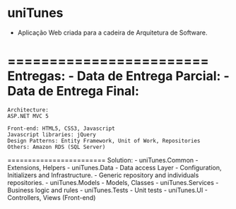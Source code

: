 uniTunes
========================

- Aplicação Web criada para a cadeira de Arquitetura de Software.

========================
	Entregas:
	- Data de Entrega Parcial:
	- Data de Entrega Final:
========================
	Architecture:
	ASP.NET MVC 5

	Front-end: HTML5, CSS3, Javascript
	Javascript libraries: jQuery
	Design Patterns: Entity Framework, Unit of Work, Repositories
	Others: Amazon RDS (SQL Server)
========================
	Solution:
	- uniTunes.Common
		- Extensions, Helpers
	- uniTunes.Data
	  	- Data access Layer
		- Configuration, Initializers and Infrastructure.
		- Generic repository and individuals repositories.
	- uniTunes.Models
		- Models, Classes
	- uniTunes.Services
		- Business logic and rules
	- uniTunes.Tests
		- Unit tests
	- uniTunes.UI
		- Controllers, Views (Front-end)



